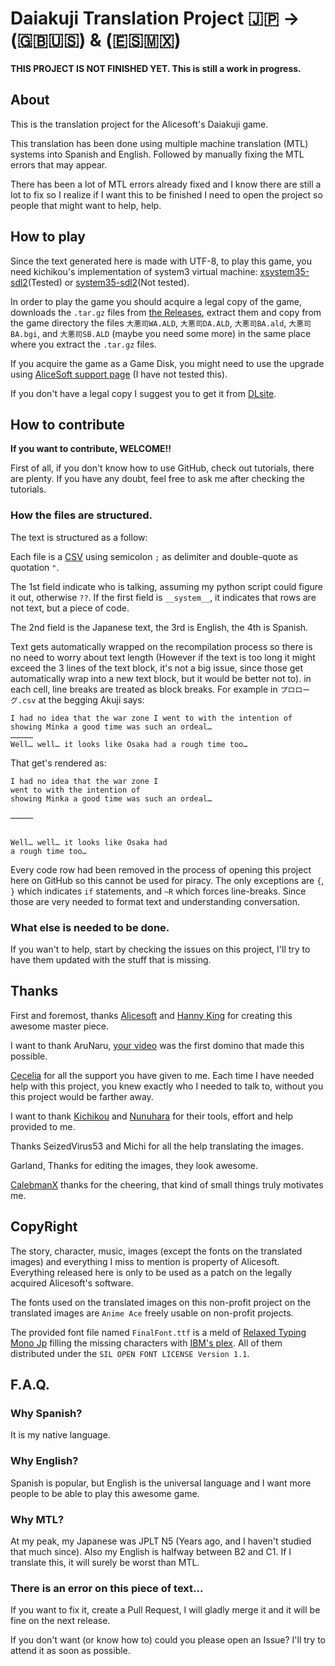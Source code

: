 # Daiakuji Translation Project 🇯🇵 → (🇬🇧🇺🇸) & (🇪🇸🇲🇽)

**THIS PROJECT IS NOT FINISHED YET. This is still a work in progress.**

## About

This is the translation project for the Alicesoft's Daiakuji game.

This translation has been done using multiple machine translation (MTL) systems into Spanish and English. Followed by manually fixing the MTL errors that may appear.

There has been a lot of MTL errors already fixed and I know there are still a lot to fix so I realize if I want this to be finished I need to open the project so people that might want to help, help.

## How to play

Since the text generated here is made with UTF-8, to play this game, you need kichikou's implementation of system3 virtual machine: [xsystem35-sdl2](https://github.com/kichikuou/xsystem35-sdl2)(Tested) or [system35-sdl2](https://github.com/kichikuou/system3-sdl2)(Not tested).

In order to play the game you should acquire a legal copy of the game,
downloads the `.tar.gz` files from [the Releases](https://github.com/fcolecumberri/Doddler_Bizarre_Adventure_in_the_Matriarchy/releases),
extract them and
copy from the game directory the files
`大悪司WA.ALD`,
`大悪司DA.ALD`,
`大悪司BA.ald`,
`大悪司BA.bgi`, and
`大悪司SB.ALD`
(maybe you need some more)
in the same place where you extract the `.tar.gz` files.

If you acquire the game as a Game Disk, you might need to use the upgrade using [AliceSoft support page](https://www.alicesoft.com/support/new_akuji.html) (I have not tested this).

If you don't have a legal copy I suggest you to get it from [DLsite](https://www.dlsite.com/pro/work/=/product_id/VJ003877.html).

## How to contribute

**If you want to contribute, WELCOME!!**

First of all, if you don't know how to use GitHub, check out tutorials, there are plenty.
If you have any doubt, feel free to ask me after checking the tutorials.

### How the files are structured.

The text is structured as a follow:

Each file is a [CSV](https://en.wikipedia.org/wiki/Comma-separated_values) using semicolon `;` as delimiter and double-quote as quotation `"`.

The 1st field indicate who is talking, assuming my python script could figure it out, otherwise `??`. If the first field is `__system__`, it indicates that rows are not text, but a piece of code.

The 2nd field is the Japanese text, the 3rd is English, the 4th is Spanish.

Text gets automatically wrapped on the recompilation process so there is no need to worry about text length (However if the text is too long it might exceed the 3 lines of the text block, it's not a big issue, since those get automatically wrap into a new text block, but it would be better not to).
in each cell, line breaks are treated as block breaks. For example in `プロローグ.csv` at the begging Akuji says:

```
I had no idea that the war zone I went to with the intention of showing Minka a good time was such an ordeal…
……………
Well… well… it looks like Osaka had a rough time too…
```

That get's rendered as:

```
I had no idea that the war zone I
went to with the intention of
showing Minka a good time was such an ordeal…
```

```
……………


```

```
Well… well… it looks like Osaka had
a rough time too…

```

Every code row had been removed in the process of opening this project here on GitHub so this cannot be used for piracy.
The only exceptions are `{`, `}` which indicates `if` statements, and `~R` which forces line-breaks.
Since those are very needed to format text and understanding conversation.

### What else is needed to be done.

If you wan't to help, start by checking the issues on this project, I'll try to have them updated with the stuff that is missing.

## Thanks

First and foremost, thanks [Alicesoft](https://www.alicesoft.com/) and [Hanny King](https://x.com/hanny_king) for creating this awesome master piece.

I want to thank AruNaru, [your video](https://www.youtube.com/watch?v=RV37EIVDhpc) was the first domino that made this possible.

[Cecelia](https://www.youtube.com/@CeceliaIsAWeeb) for all the support you have given to me. Each time I have needed help with this project, you knew exactly who I needed to talk to, without you this project would be farther away.

I want to thank
[Kichikou](https://github.com/kichikuou) and [Nunuhara](https://github.com/nunuhara)
for their tools, effort and help provided to me.

Thanks SeizedVirus53 and Michi for all the help translating the images.

Garland, Thanks for editing the images, they look awesome.

[CalebmanX](https://www.youtube.com/@CalebmanX) thanks for the cheering, that kind of small things truly motivates me.

## CopyRight

The story, character, music, images (except the fonts on the translated images) and everything I miss to mention is property of Alicesoft.
Everything released here is only to be used as a patch on the legally acquired Alicesoft's software.

The fonts used on the translated images on this non-profit project on the translated images are `Anime Ace` freely usable on non-profit projects.

The provided font file named `FinalFont.ttf` is a meld of [Relaxed Typing Mono Jp](https://github.com/mshioda/relaxed-typing-mono-jp) filling the missing characters with [IBM's plex](https://github.com/IBM/plex). All of them distributed under the `SIL OPEN FONT LICENSE Version 1.1`.

## F.A.Q.

### Why Spanish?

It is my native language.

### Why English?

Spanish is popular, but English is the universal language and I want more people to be able to play this awesome game.

### Why MTL?

At my peak, my Japanese was JPLT N5 (Years ago, and I haven't studied that much since).
Also my English is halfway between B2 and C1. If I translate this, it will surely be worst than MTL.

### There is an error on this piece of text...

If you want to fix it, create a Pull Request, I will gladly merge it and it will be fine on the next release.

If you don't want (or know how to) could you please open an Issue? I'll try to attend it as soon as possible.


